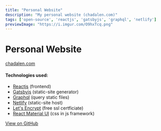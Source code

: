```yaml
---
title: "Personal Website"
description: "My personal website (chadalen.com)"
tags: ['open-source', 'reactjs', 'gatsbyjs', 'graphql', 'netlify']
previewImage: "https://i.imgur.com/O9hxTcq.png"
---
```


# Personal Website
[chadalen.com](https://chadalen.com)

#### Technologies used:
* [Reactjs](https://reactjs.org/) (frontend)
* [Gatsbyjs](https://www.gatsbyjs.org/) (static-site generator)
* [Graphql](https://graphql.org/) (query static files)
* [Netlify](https://www.netlify.com/) (static-site host)
* [Let's Encrypt](https://letsencrypt.org/) (free ssl certficiate)
* [React Material UI](https://material-ui.com/) (css in js framework)

[View on GitHub](https://github.com/chadalen/personal-website)
